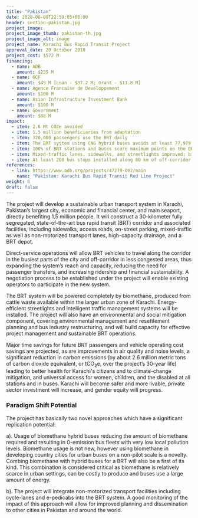 ```yaml
---
title: "Pakistan"
date: 2020-06-09T22:59:05+08:00
header: section-pakistan.jpg
project_image:
project_image_thumb: pakistan-th.jpg
project_image_alt: image
project_name: Karachi Bus Rapid Transit Project
approval_date: 20 October 2018
project_cost: $572 M
financing:
  - name: ADB
    amount: $235 M
  - name: GCF 
    amount: $49 M [Loan - $37.2 M; Grant - $11.8 M]
  - name: Agence Francaise de Developpement
    amount: $100 M
  - name: Asian Infrastructure Investment Bank
    amount: $100 M
  - name: Government
    amount: $88 M
impact:
  - item: 2.6 Mt CO2e avoided
  - item: 1.5 million beneficiaries from adaptation
  - item: 320,000 passengers use the BRT daily
  - item: The BRT system using CNG hybrid buses avoids at least 77,979 tons of GHG emissions (CO2, methane, nitrous oxide, and halocarbons) annually 
  - item: 100% of BRT stations and buses score maximum points on the BRT Standard for universal accessibility, and include genderinclusive physical and operational design features
  - item: Mixed-traffic lanes, sidewalks, and streetlights improved; bicycle lanes built; green areas and parking added in various places along the 26.6 km Red Line corridor
  - item: At least 200 bus stops installed along 80 km of off-corridor BRT routes
references:
  - link: https://www.adb.org/projects/47279-002/main
    name: "Pakistan: Karachi Bus Rapid Transit Red Line Project"
weight: 8
draft: false
---
```


The project will develop a sustainable urban transport system in Karachi, Pakistan’s largest city, economic and financial center, and main seaport, directly benefiting 1.5 million people. It will construct a 30-kilometer fully segregated, state-of-the-art bus rapid transit (BRT) corridor and associated facilities, including sidewalks, access roads, on-street parking, mixed-traffic as well as non-motorized transport lanes, high-capacity drainage, and a BRT depot. 

Direct-service operations will allow BRT vehicles to travel along the corridor in the busiest parts of the city and off-corridor in less congested areas, thus expanding the system’s reach and capacity, reducing the need for passenger transfers, and increasing ridership and financial sustainability. A negotiation process to be established under the project will enable existing operators to participate in the new system. 

The BRT system will be powered completely by biomethane, produced from cattle waste available within the larger urban zone of Karachi. Energy-efficient streetlights and intelligent traffic management systems will be installed. The project will also have an environmental and social mitigation component, covering environmental management and resettlement planning and bus industry restructuring, and will build capacity for effective project management and sustainable BRT operations. 

Major time savings for future BRT passengers and vehicle operating cost savings are projected, as are improvements in air quality and noise levels, a significant reduction in carbon emissions (by about 2.6 million metric tons of carbon dioxide equivalent, or tCO<sub>2</sub>e, over the project’s 30-year life) leading to better health for Karachi's citizens and to climate-change mitigation, and universal access for women, children, and the disabled at all stations and in buses. Karachi will become safer and more livable, private sector investment will increase, and gender equity will progress.

### Paradigm Shift Potential

The project has basically two novel approaches which have a significant replication potential: 

a). Usage of biomethane hybrid buses reducing the amount of biomethane required and resulting in 0-emission bus fleets with very low local pollution levels. Biomethane usage is not new, however using biomethane in developing country cities for urban buses on a non-pilot scale is a novelty. Combing biomethane with hybrid buses for a BRT will also be a first of its kind. This combination is considered critical as biomethane is relatively scarce in urban settings, can be costly to produce and buses use a large amount of energy. 

b). The project will integrate non-motorized transport facilities including cycle-lanes and e-pedicabs into the BRT system. A good monitoring of the impact of this approach will allow for improved planning and dissemination to other cities in Pakistan and around the world.